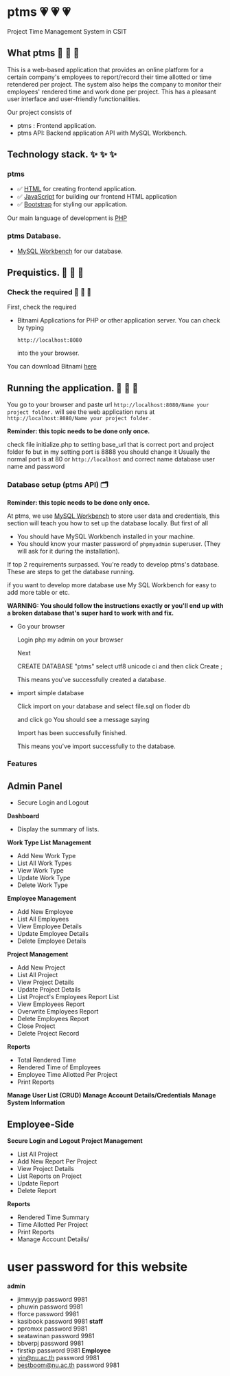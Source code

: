# ptms :heartpulse: :heartpulse: :heartpulse:
Project Time Management System in CSIT

## What ptms :balloon: :balloon: :balloon:
This is a web-based application that provides an online platform for a certain company's employees to report/record their time allotted or time retendered per project. The system also helps the company to monitor their employees' rendered time and work done per project. This has a pleasant user interface and user-friendly functionalities.

Our project consists of
- ptms : Frontend application.
- ptms API: Backend application API with MySQL Workbench.

## Technology stack. :sparkles: :sparkles: :sparkles:
### ptms
- :white_check_mark: [HTML](https://html.com) for creating frontend application.
- :white_check_mark: [JavaScript](https://www.javascript.com) for building our frontend HTML application
- :white_check_mark: [Bootstrap](https://getbootstrap.com) for styling our application.

Our main language of development is [PHP](https://www.php.net)

### ptms Database.
- [MySQL Workbench](https://www.mysql.com/products/workbench/) for our database.

## Prequistics. :key: :key: :key:
### Check the required :pushpin: :pushpin: :pushpin:
First, check the required 

- Bitnami Applications for PHP or other application server.
  You can check by typing
  ```
  http://localhost:8080
  ```
  into the your browser.
  
You can download Bitnami [here](https://bitnami.com)

## Running the application. :crystal_ball: :crystal_ball:	 :crystal_ball:	

You go to your browser and paste url `http://localhost:8080/Name your project folder.` will see the web application runs at `http://localhost:8080/Name your project folder.`

**Reminder: this topic needs to be done only once.**

check file initialize.php to setting base_url that is correct port and project folder fo but in my setting port is 8888 you should change it Usually the normal port is at 80 or `http://localhost` and correct name database user name and password


### Database setup (ptms API) :card_index_dividers:
**Reminder: this topic needs to be done only once.**

At ptms, we use [MySQL Workbench](https://www.mysql.com/products/workbench/) to store user data and credentials, this section will teach you how to set up the database locally. But first of all

- You should have MySQL Workbench installed in your machine.
- You should know your master password of `phpmyadmin` superuser. (They will ask for it during the installation).

If top 2 requirements surpassed. You're ready to develop ptms's database. These are steps to get the database running.

if you want to develop more database use  My SQL Workbench for easy to add more table or etc.

**WARNING: You should follow the instructions exactly or you'll end up with a broken database that's super hard to work with and fix.**

- Go your browser
  
  Login php my admin on your browser

  Next

  CREATE DATABASE "ptms" select utf8 unicode ci and then click  Create ;

  This means you've successfully created a database.

- import simple database

  Click import on your database and  select file.sql on floder db

  and click go You should see a message saying

  Import has been successfully finished.

  This means you've import successfully to the database.

### Features

## Admin Panel
- Secure Login and Logout

**Dashboard**
- Display the summary of lists.

**Work Type List Management**
- Add New Work Type
- List All Work Types
- View Work Type
- Update Work Type
- Delete Work Type

**Employee Management**
- Add New Employee
- List All Employees
- View Employee Details
- Update Employee Details
- Delete Employee Details

**Project Management**
- Add New Project
- List All Project
- View Project Details
- Update Project Details
- List Project's Employees Report List
- View Employees Report
- Overwrite Employees Report
- Delete Employees Report
- Close Project
- Delete Project Record

**Reports**
- Total Rendered Time
- Rendered Time of Employees
- Employee Time Allotted Per Project
- Print Reports

**Manage User List (CRUD)**
**Manage Account Details/Credentials**
**Manage System Information**

## Employee-Side

**Secure Login and Logout**
**Project Management**
- List All Project
- Add New Report Per Project
- View Project Details
- List Reports on Project
- Update Report
- Delete Report

**Reports**
- Rendered Time Summary
- Time Allotted Per Project
- Print Reports
- Manage Account Details/

# user password for this website
**admin**
- jimmyyjp password 9981
- phuwin password 9981
- fforce password 9981
- kasibook password 9981
**staff**
- ppromxx password 9981
- seatawinan password 9981
- bbverpj password 9981
- firstkp password 9981
**Employee**
- yin@nu.ac.th password 9981
- bestboom@nu.ac.th password 9981